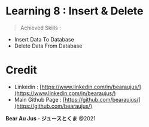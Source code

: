 # Learning 8 : Insert & Delete
> Achieved Skills :
+ Insert Data To Database
+ Delete Data From Database

# Credit
+ Linkedin : [https://www.linkedin.com/in/bearaujus/](https://www.linkedin.com/in/bearaujus/)
+ Main Github Page : [https://github.com/bearaujus/](https://github.com/bearaujus/)

**Bear Au Jus - ジュースとくま** @2021
